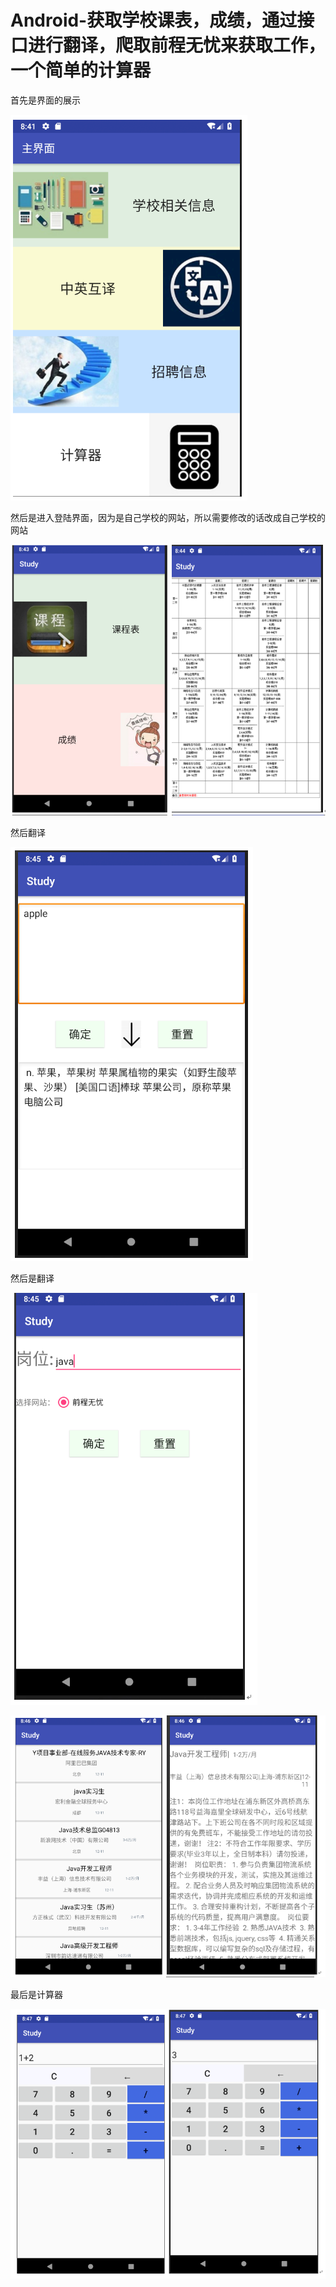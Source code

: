 # Android-获取学校课表，成绩，通过接口进行翻译，爬取前程无忧来获取工作，一个简单的计算器

首先是界面的展示  

![image](https://github.com/Kingsly-Liang/Android-getJob-getTranslate-getclasstable/blob/master/image/1.PNG)

然后是进入登陆界面，因为是自己学校的网站，所以需要修改的话改成自己学校的网站  

![image](https://github.com/Kingsly-Liang/Android-getJob-getTranslate-getclasstable/blob/master/image/2.PNG)

然后翻译  

![image](https://github.com/Kingsly-Liang/Android-getJob-getTranslate-getclasstable/blob/master/image/3.PNG)

然后是翻译  


![image](https://github.com/Kingsly-Liang/Android-getJob-getTranslate-getclasstable/blob/master/image/4.PNG)

![image](https://github.com/Kingsly-Liang/Android-getJob-getTranslate-getclasstable/blob/master/image/5.PNG)

最后是计算器  
 
![image](https://github.com/Kingsly-Liang/Android-getJob-getTranslate-getclasstable/blob/master/image/6.PNG)
